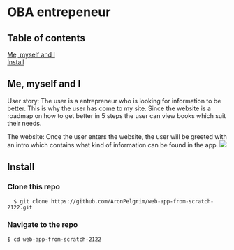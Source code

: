 # OBA entrepeneur

## Table of contents
[Me, myself and I](#Concept)  
[Install](#Install)  


## Me, myself and I <a name="Me, myself and I">
User story:
The user is a entrepreneur who is looking for information to be better. This is why the user has come to my site. 
Since the website is a roadmap on how to get better in 5 steps the user can view books which suit their needs.

The website:
Once the user enters the website, the user will be greeted with an intro which contains what kind of information can be found in the app. 
<img src="/src/img/">

## Install <a name="Install">
### Clone this repo
```
  $ git clone https://github.com/AronPelgrim/web-app-from-scratch-2122.git
```

### Navigate to the repo
```
$ cd web-app-from-scratch-2122
```
